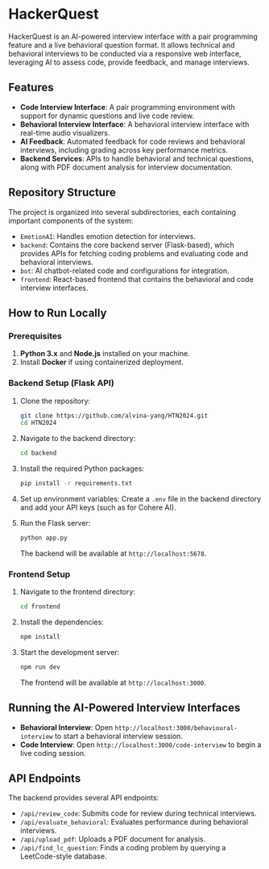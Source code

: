 
# HackerQuest

HackerQuest is an AI-powered interview interface with a pair programming feature and a live behavioral question format. It allows technical and behavioral interviews to be conducted via a responsive web interface, leveraging AI to assess code, provide feedback, and manage interviews.

## Features

- **Code Interview Interface**: A pair programming environment with support for dynamic questions and live code review.
- **Behavioral Interview Interface**: A behavioral interview interface with real-time audio visualizers.
- **AI Feedback**: Automated feedback for code reviews and behavioral interviews, including grading across key performance metrics.
- **Backend Services**: APIs to handle behavioral and technical questions, along with PDF document analysis for interview documentation.
  
## Repository Structure

The project is organized into several subdirectories, each containing important components of the system:

- `EmotionAI`: Handles emotion detection for interviews.
- `backend`: Contains the core backend server (Flask-based), which provides APIs for fetching coding problems and evaluating code and behavioral interviews.
- `bot`: AI chatbot-related code and configurations for integration.
- `frontend`: React-based frontend that contains the behavioral and code interview interfaces.

## How to Run Locally

### Prerequisites

1. **Python 3.x** and **Node.js** installed on your machine.
2. Install **Docker** if using containerized deployment.

### Backend Setup (Flask API)

1. Clone the repository:
   ```bash
   git clone https://github.com/alvina-yang/HTN2024.git
   cd HTN2024
   ```

2. Navigate to the backend directory:
   ```bash
   cd backend
   ```

3. Install the required Python packages:
   ```bash
   pip install -r requirements.txt
   ```

4. Set up environment variables: Create a `.env` file in the backend directory and add your API keys (such as for Cohere AI).

5. Run the Flask server:
   ```bash
   python app.py
   ```

   The backend will be available at `http://localhost:5678`.

### Frontend Setup

1. Navigate to the frontend directory:
   ```bash
   cd frontend
   ```

2. Install the dependencies:
   ```bash
   npm install
   ```

3. Start the development server:
   ```bash
   npm run dev
   ```

   The frontend will be available at `http://localhost:3000`.

## Running the AI-Powered Interview Interfaces

- **Behavioral Interview**: Open `http://localhost:3000/behavioural-interview` to start a behavioral interview session.
- **Code Interview**: Open `http://localhost:3000/code-interview` to begin a live coding session.

## API Endpoints

The backend provides several API endpoints:

- `/api/review_code`: Submits code for review during technical interviews.
- `/api/evaluate_behavioral`: Evaluates performance during behavioral interviews.
- `/api/upload_pdf`: Uploads a PDF document for analysis.
- `/api/find_lc_question`: Finds a coding problem by querying a LeetCode-style database.

